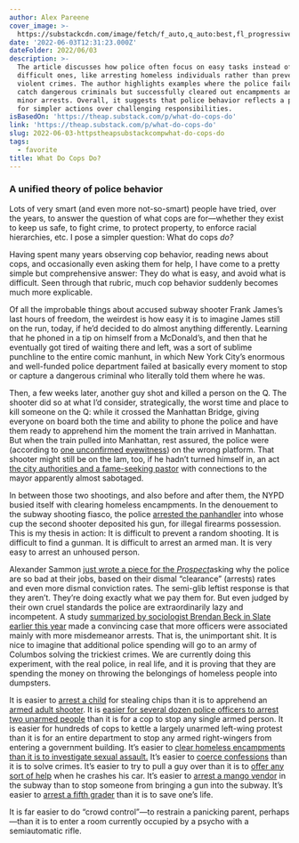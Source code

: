 ```yaml
---
author: Alex Pareene
cover_image: >-
  https://substackcdn.com/image/fetch/f_auto,q_auto:best,fl_progressive:steep/https%3A%2F%2Ftheap.substack.com%2Ftwitter%2Fsubscribe-card.jpg%3Fv%3D-1093453212%26version%3D9
date: '2022-06-03T12:31:23.000Z'
dateFolder: 2022/06/03
description: >-
  The article discusses how police often focus on easy tasks instead of
  difficult ones, like arresting homeless individuals rather than preventing
  violent crimes. The author highlights examples where the police failed to
  catch dangerous criminals but successfully cleared out encampments and made
  minor arrests. Overall, it suggests that police behavior reflects a preference
  for simpler actions over challenging responsibilities.
isBasedOn: 'https://theap.substack.com/p/what-do-cops-do'
link: 'https://theap.substack.com/p/what-do-cops-do'
slug: 2022-06-03-httpstheapsubstackcompwhat-do-cops-do
tags:
  - favorite
title: What Do Cops Do?
---
```

<h3>A unified theory of police behavior</h3>
<p>Lots of very smart (and even more not-so-smart) people have tried, over the years, to answer the question of what cops are for—whether they exist to keep us safe, to fight crime, to protect property, to enforce racial hierarchies, etc. I pose a simpler question: What do cops <em>do?</em></p>
<p>Having spent many years observing cop behavior, reading news about cops, and occasionally even asking them for help, I have come to a pretty simple but comprehensive answer: They do what is easy, and avoid what is difficult. Seen through that rubric, much cop behavior suddenly becomes much more explicable.</p>
<p>Of all the improbable things about accused subway shooter Frank James’s last hours of freedom, the weirdest is how easy it is to imagine James still on the run, today, if he’d decided to do almost anything differently. Learning that he phoned in a tip on himself from a McDonald’s, and then that he eventually got tired of waiting there and left, was a sort of sublime punchline to the entire comic manhunt, in which New York City’s enormous and well-funded police department failed at basically every moment to stop or capture a dangerous criminal who literally told them where he was.</p>
<p>Then, a few weeks later, another guy shot and killed a person on the Q. The shooter did so at what I’d consider, strategically, the worst time and place to kill someone on the Q: while it crossed the Manhattan Bridge, giving everyone on board both the time and ability to phone the police and have them ready to apprehend him the moment the train arrived in Manhattan. But when the train pulled into Manhattan, rest assured, the police were (according to <a href="https://twitter.com/bostonbeliever/status/1528771732344930310">one unconfirmed eyewitness</a>) on the wrong platform. That shooter might still be on the lam, too, if he hadn’t turned himself in, an act <a href="https://www.curbed.com/2022/05/eric-adams-bishop-q-train-shooter-arrest.html">the city authorities and a fame-seeking pastor</a> with connections to the mayor apparently almost sabotaged.</p>
<p>In between those two shootings, and also before and after them, the NYPD busied itself with clearing homeless encampments. In the denouement to the subway shooting fiasco, the police <a href="https://twitter.com/Josmar_Trujillo/status/1529657981851287552?t=kwFinQdPqQAK25VNrdJcEA&amp;s=19">arrested the panhandler</a> into whose cup the second shooter deposited his gun, for illegal firearms possession. This is my thesis in action: It is difficult to prevent a random shooting. It is difficult to find a gunman. It is difficult to arrest an armed man. It is very easy to arrest an unhoused person.</p>
<p>Alexander Sammon <a href="https://prospect.org/justice/why-are-police-so-bad-at-their-jobs/">just wrote a piece for the </a><em><a href="https://prospect.org/justice/why-are-police-so-bad-at-their-jobs/b">Prospect</a></em>asking why the police are so bad at their jobs, based on their dismal “clearance” (arrests) rates and even more dismal conviction rates. The semi-glib leftist response is that they aren’t. They’re doing exactly what we pay them for. But even judged by their own cruel standards the police are extraordinarily lazy and incompetent. A study <a href="https://slate.com/news-and-politics/2022/04/increased-police-spending-leads-to-more-misdemeanor-arrests.html">summarized by sociologist Brendan Beck in Slate earlier this year</a> made a convincing case that more officers were associated mainly with more misdemeanor arrests. That is, the unimportant shit. It is nice to imagine that additional police spending will go to an army of Columbos solving the trickiest crimes. We are currently doing this experiment, with the real police, in real life, and it is proving that they are spending the money on throwing the belongings of homeless people into dumpsters.</p>
<p>It is easier to <a href="https://twitter.com/HunndoHefner/status/1516069289362706437">arrest a child</a> for stealing chips than it is to apprehend an <a href="https://twitter.com/MoviesOnTNT/status/1516427857840459788?t=kM-cWWRDIUNovX-YEV8T4A&amp;s=19">armed adult shooter</a>. It is <a href="https://twitter.com/two__evils/status/1516760779890036742?t=aVAw-VNIN0eXYOnm-AkQUA&amp;s=19">easier for several dozen police officers to arrest two unarmed people</a> than it is for a cop to stop any single armed person. It is easier for hundreds of cops to kettle a largely unarmed left-wing protest than it is for an entire department to stop any armed right-wingers from entering a government building. It’s easier to <a href="https://twitter.com/lib_crusher/status/1532092097930465280">clear homeless encampments than it is to investigate sexual assault.</a> It’s easier to <a href="https://twitter.com/LilianaSegura/status/1529911268559179787?t=5Fcy087M1b9odM76hixTUA&amp;s=19b">coerce confessions</a> than it is to solve crimes. It’s easier to try to pull a guy over than it is to <a href="https://www.wfaa.com/article/news/local/dallas-police-officers-placed-on-leave-for-failing-to-assist-driver-who-crashed-after-being-briefly-chased/287-3621a1a6-c923-4f8e-b912-b1a8e2177cd4">offer any sort of help</a> when he crashes his car. It’s easier to <a href="https://twitter.com/danarubinstein/status/1523673604273049605?t=_ta5Qyf73nvaXueDwrrOew&amp;s=19">arrest a mango vendor</a> in the subway than to stop someone from bringing a gun into the subway. It’s easier to <a href="https://twitter.com/JessPish/status/1530957064356478979?t=awZP-58uzM6-ziWvZAmPEA&amp;s=19">arrest a fifth grader</a> than it is to save one’s life.</p>
<p>It is far easier to do “crowd control”—to restrain a panicking parent, perhaps—than it is to enter a room currently occupied by a psycho with a semiautomatic rifle.</p>
